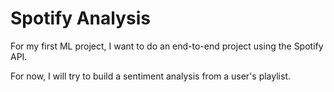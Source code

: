 # Spotify Analysis
For my first ML project, I want to do an end-to-end project using the Spotify API.

For now, I will try to build a sentiment analysis from a user's playlist.

